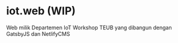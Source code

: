 # iot.web (WIP)
Web milik Departemen IoT Workshop TEUB yang dibangun dengan GatsbyJS dan NetlifyCMS
